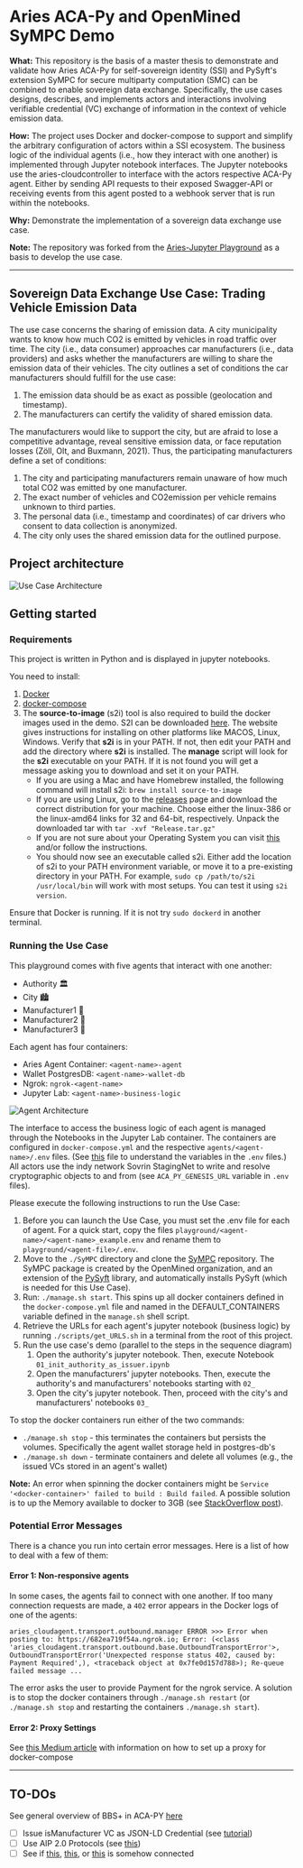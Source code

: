 # Aries ACA-Py and OpenMined SyMPC Demo

**What:** This repository is the basis of a master thesis to demonstrate and validate how Aries ACA-Py for self-sovereign identity (SSI) and PySyft's extension SyMPC for secure multiparty computation (SMC) can be combined to enable sovereign data exchange. 
Specifically, the use cases designs, describes, and implements actors and interactions involving verifiable credential (VC) exchange of information in the context of vehicle emission data.

**How:** The project uses Docker and docker-compose to support and simplify the arbitrary configuration of actors within a SSI ecosystem. 
The business logic of the individual agents (i.e., how they interact with one another) is implemented through Jupyter notebook interfaces. 
The Jupyter notebooks use the aries-cloudcontroller to interface with the actors respective ACA-Py agent. 
Either by sending API requests to their exposed Swagger-API or receiving events from this agent posted to a webhook server that is run within the notebooks.

**Why:** Demonstrate the implementation of a sovereign data exchange use case.

**Note:** The repository was forked from the [Aries-Jupyter Playground](https://github.com/wip-abramson/aries-jupyter-playground) as a basis to develop the use case.

---
## Sovereign Data Exchange Use Case: Trading Vehicle Emission Data

The use case concerns the sharing of emission data. A city municipality wants to know how much CO2 is emitted by vehicles in road traffic over time. 
The city (i.e., data consumer) approaches car manufacturers (i.e., data providers) and asks whether the manufacturers are willing to share the 
emission data of their vehicles. The city outlines a set of conditions the car manufacturers should fulfill for the use case:

1. The emission data should be as exact as possible (geolocation and timestamp).
2. The manufacturers can certify the validity of shared emission data. 

The manufacturers would like to support the city, but are afraid to lose a competitive advantage, reveal sensitive emission data, or face reputation losses (Zöll, Olt, and Buxmann, 2021). Thus, the participating manufacturers define a set of conditions:
1. The city and participating manufacturers remain unaware of how much total CO2 was emitted by one manufacturer.
2. The exact number of vehicles and CO2emission per vehicle remains unknown to third parties.
3. The personal data (i.e., timestamp and coordinates) of car drivers who consent to data collection is anonymized.
4. The city only uses the shared emission data for the outlined purpose.

## Project architecture

![Use Case Architecture](docs/uml-agents.png)


## Getting started

### Requirements

This project is written in Python and is displayed in jupyter notebooks.

You need to install:
1. [Docker](https://docs.docker.com/get-docker/)
2. [docker-compose](https://docs.docker.com/compose/install/)
3. The **source-to-image** (s2i) tool is also required to build the docker images used in the demo. S2I can be downloaded [here](https://github.com/openshift/source-to-image). The website gives instructions for installing on other platforms like MACOS, Linux, Windows.
Verify that **s2i** is in your PATH.  If not, then edit your PATH and add the directory where **s2i** is installed.  The **manage** script will look for the **s2i** executable on your PATH.  If it is not found you will get a message asking you to download and set it on your PATH.
    - If you are using a Mac and have Homebrew installed, the following command will install s2i: `brew install source-to-image`
    - If you are using Linux, go to the [releases](https://github.com/openshift/source-to-image/releases/latest) page and download the correct distribution for your machine. Choose either the linux-386 or the linux-amd64 links for 32 and 64-bit, respectively. Unpack the downloaded tar with `tar -xvf "Release.tar.gz"`
    - If you are not sure about your Operating System you can visit [this](https://whatsmyos.com/) and/or follow the instructions.
    - You should now see an executable called s2i. Either add the location of s2i to your PATH environment variable, or move it to a pre-existing directory in your PATH. For example, `sudo cp /path/to/s2i /usr/local/bin` will work with most setups. You can test it using `s2i version`.

Ensure that Docker is running. If it is not try `sudo dockerd` in another terminal.

### Running the Use Case

This playground comes with five agents that interact with one another: 
* Authority 🏛
* City 🏙️
* Manufacturer1 🚗
* Manufacturer2 🚛
* Manufacturer3 🛵

Each agent has four containers: 
* Aries Agent Container: `<agent-name>-agent`
* Wallet PostgresDB: `<agent-name>-wallet-db`
* Ngrok: `ngrok-<agent-name>`
* Jupyter Lab: `<agent-name>-business-logic`

![Agent Architecture](docs/docker-architecture-two-agents.png)

The interface to access the business logic of each agent is managed through the Notebooks in the Jupyter Lab container. 
The containers are configured in `docker-compose.yml` and the respective `agents/<agent-name>/.env` files. 
(See [this](https://github.com/hyperledger/aries-cloudagent-python/blob/main/aries_cloudagent/config/argparse.py) file to understand the variables in the `.env` files.)
All actors use the indy network Sovrin StagingNet to write and resolve cryptographic objects to and from (see `ACA_PY_GENESIS_URL` variable in `.env` files).

Please execute the following instructions to run the Use Case:
1. Before you can launch the Use Case, you must set the .env file for each of agent. For a quick start, copy the files `playground/<agent-name>/<agent-name>_example.env` and rename them to `playground/<agent-file>/.env`.
2. Move to the `./SyMPC` directory and clone the [SyMPC](https://github.com/OpenMined/SyMPC) repository. The SyMPC package is created by the OpenMined organization, and an extension of the [PySyft](https://github.com/OpenMined/PySyft) library, and automatically installs PySyft (which is needed for this Use Case). 
3. Run: `./manage.sh start`. This spins up all docker containers defined in the `docker-compose.yml` file and named in the DEFAULT_CONTAINERS variable defined in the `manage.sh` shell script. 
4. Retrieve the URLs for each agent's jupyter notebook (business logic) by running `./scripts/get_URLS.sh` in a terminal from the root of this project.
5. Run the use case's demo (parallel to the steps in the sequence diagram)
   1. Open the authority's jupyter notebook. Then, execute Notebook `01_init_authority_as_issuer.ipynb`
   2. Open the manufacturers' jupyter notebooks. Then, execute the authority's and manufacturers' notebooks starting with `02_`
   3. Open the city's jupyter notebook. Then, proceed with the city's and manufacturers' notebooks `03_` 

To stop the docker containers run either of the two commands:
* `./manage.sh stop` - this terminates the containers but persists the volumes. Specifically the agent wallet storage held in postgres-db's
* `./manage.sh down` - terminate containers and delete all volumes (e.g., the issued VCs stored in an agent's wallet)

**Note:** An error when spinning the docker containers might be `Service '<docker-container>' failed to build : Build failed`. A possible solution is to up the Memory available to docker to 3GB (see [StackOverflow post](https://stackoverflow.com/questions/44533319/how-to-assign-more-memory-to-docker-container)).


### Potential Error Messages
There is a chance you run into certain error messages. Here is a list of how to deal with a few of them: 

#### Error 1: Non-responsive agents
In some cases, the agents fail to connect with one another. If too many connection requests are made, a `402` error appears in the Docker logs of one of the agents:
```
aries_cloudagent.transport.outbound.manager ERROR >>> Error when posting to: https://682ea719f54a.ngrok.io; Error: (<class 'aries_cloudagent.transport.outbound.base.OutboundTransportError'>, OutboundTransportError('Unexpected response status 402, caused by: Payment Required',), <traceback object at 0x7fe0d157d788>); Re-queue failed message ...
```
The error asks the user to provide Payment for the ngrok service. A solution is to stop the docker containers through `./manage.sh restart` (or `./manage.sh stop` and restarting the containers `./manage.sh start`).

#### Error 2: Proxy Settings

See [this Medium article](https://airman604.medium.com/getting-docker-to-work-with-a-proxy-server-fadec841194e) with information on how to set up a proxy for docker-compose


---
## TO-DOs

See general overview of BBS+ in ACA-PY [here](https://github.com/hyperledger/aries-cloudagent-python/blob/main/JsonLdCredentials.md#didsov)

- [ ] Issue isManufacturer VC as JSON-LD Credential (see [tutorial](https://github.com/hyperledger/aries-cloudagent-python/blob/main/demo/AliceWantsAJsonCredential.md))
- [ ] Use AIP 2.0 Protocols (see [this](https://github.com/cloudcompass/ToIPLabs/blob/ac5aeb62815158e3a22e31258b3763e393a65528/docs/LFS173xV2/OpenAPIControllerAIP2.md))
- [ ] See if [this](https://github.com/mattrglobal/ffi-bbs-signatures/blob/4eb2bd60e5e5c8fc3015b32229cca189f491264a/wrappers/python/README.md), [this](https://github.com/mattrglobal/ffi-bbs-signatures/blob/33c48373b84d17693a337380bacaad626b409509/wrappers/dotnet/README.md), or [this](https://github.com/hyperledger/aries-rfcs/blob/08653f21a489bf4717b54e4d7fd2d0bdfe6b4d1a/features/0646-bbs-credentials/README.md) is somehow connected
